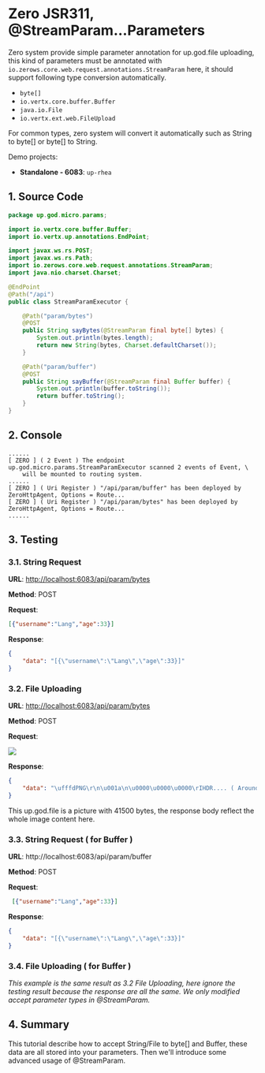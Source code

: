 # Zero JSR311, @StreamParam...Parameters

Zero system provide simple parameter annotation for up.god.file uploading, this kind of parameters must be annotated
with `io.zerows.core.web.request.annotations.StreamParam` here, it should support following type conversion
automatically.

* `byte[]`
* `io.vertx.core.buffer.Buffer`
* `java.io.File`
* `io.vertx.ext.web.FileUpload`

For common types, zero system will convert it automatically such as String to byte\[\] or byte\[\] to String.

Demo projects:

* **Standalone - 6083**: `up-rhea`

## 1. Source Code

```java
package up.god.micro.params;

import io.vertx.core.buffer.Buffer;
import io.vertx.up.annotations.EndPoint;

import javax.ws.rs.POST;
import javax.ws.rs.Path;
import io.zerows.core.web.request.annotations.StreamParam;
import java.nio.charset.Charset;

@EndPoint
@Path("/api")
public class StreamParamExecutor {

    @Path("param/bytes")
    @POST
    public String sayBytes(@StreamParam final byte[] bytes) {
        System.out.println(bytes.length);
        return new String(bytes, Charset.defaultCharset());
    }

    @Path("param/buffer")
    @POST
    public String sayBuffer(@StreamParam final Buffer buffer) {
        System.out.println(buffer.toString());
        return buffer.toString();
    }
}
```

## 2. Console

```shell
......
[ ZERO ] ( 2 Event ) The endpoint up.god.micro.params.StreamParamExecutor scanned 2 events of Event, \
    will be mounted to routing system.
......
[ ZERO ] ( Uri Register ) "/api/param/buffer" has been deployed by ZeroHttpAgent, Options = Route...
[ ZERO ] ( Uri Register ) "/api/param/bytes" has been deployed by ZeroHttpAgent, Options = Route...
......
```

## 3. Testing

### 3.1. String Request

**URL**: [http://localhost:6083/api/param/bytes](http://localhost:6083/api/param/bytes)

**Method**: POST

**Request**:

```json
[{"username":"Lang","age":33}]
```

**Response**:

```json
{
    "data": "[{\"username\":\"Lang\",\"age\":33}]"
}
```

### 3.2. File Uploading

**URL**: [http://localhost:6083/api/param/bytes](http://localhost:6083/api/param/bytes)

**Method**: POST

**Request**:

![](/doc/image/up.god.file-uploading.png)

**Response**:

```json
{
    "data": "\ufffdPNG\r\n\u001a\n\u0000\u0000\u0000\rIHDR.... ( Around 41500 bytes )"
}
```

This up.god.file is a picture with 41500 bytes, the response body reflect the whole image content here.

### 3.3. String Request \( for Buffer \)

**URL**: http://localhost:6083/api/param/buffer

**Method**: POST

**Request**:

```json
 [{"username":"Lang","age":33}]
```

**Response**:

```json
{
    "data": "[{\"username\":\"Lang\",\"age\":33}]"
}
```

### 3.4. File Uploading \( for Buffer \)

_This example is the same result as 3.2 File Uploading, here ignore the testing result because the response are all the
same. We only modified accept parameter types in @StreamParam._

## 4. Summary

This tutorial describe how to accept String/File to byte\[\] and Buffer, these data are all stored into your parameters.
Then we'll introduce some advanced usage of @StreamParam.

